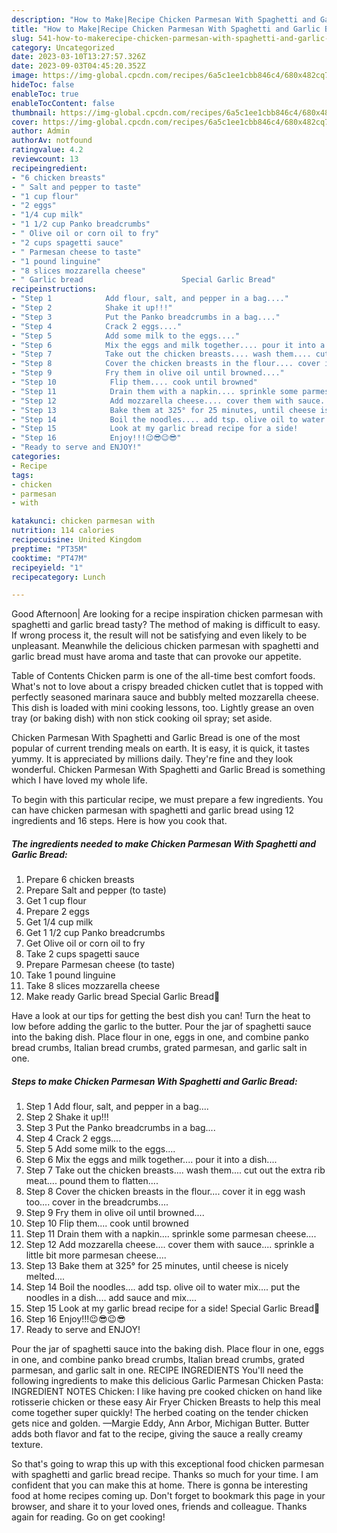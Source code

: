 ```yaml
---
description: "How to Make|Recipe Chicken Parmesan With Spaghetti and Garlic Bread {That is Delicious"
title: "How to Make|Recipe Chicken Parmesan With Spaghetti and Garlic Bread {That is Delicious"
slug: 541-how-to-makerecipe-chicken-parmesan-with-spaghetti-and-garlic-bread-that-is-delicious
category: Uncategorized
date: 2023-03-10T13:27:57.326Z
date: 2023-09-03T04:45:20.352Z
image: https://img-global.cpcdn.com/recipes/6a5c1ee1cbb846c4/680x482cq70/chicken-parmesan-with-spaghetti-and-garlic-bread-recipe-main-photo.jpg
hideToc: false
enableToc: true
enableTocContent: false
thumbnail: https://img-global.cpcdn.com/recipes/6a5c1ee1cbb846c4/680x482cq70/chicken-parmesan-with-spaghetti-and-garlic-bread-recipe-main-photo.jpg
cover: https://img-global.cpcdn.com/recipes/6a5c1ee1cbb846c4/680x482cq70/chicken-parmesan-with-spaghetti-and-garlic-bread-recipe-main-photo.jpg
author: Admin
authorAv: notfound
ratingvalue: 4.2
reviewcount: 13
recipeingredient:
- "6 chicken breasts"
- " Salt and pepper to taste"
- "1 cup flour"
- "2 eggs"
- "1/4 cup milk"
- "1 1/2 cup Panko breadcrumbs"
- " Olive oil or corn oil to fry"
- "2 cups spagetti sauce"
- " Parmesan cheese to taste"
- "1 pound linguine"
- "8 slices mozzarella cheese"
- " Garlic bread                      Special Garlic Bread"
recipeinstructions:
- "Step 1            Add flour, salt, and pepper in a bag...."
- "Step 2            Shake it up!!!"
- "Step 3            Put the Panko breadcrumbs in a bag...."
- "Step 4            Crack 2 eggs...."
- "Step 5            Add some milk to the eggs...."
- "Step 6            Mix the eggs and milk together.... pour it into a dish...."
- "Step 7            Take out the chicken breasts.... wash them.... cut out the extra rib meat.... pound them to flatten...."
- "Step 8            Cover the chicken breasts in the flour.... cover it in egg wash too.... cover in the breadcrumbs...."
- "Step 9            Fry them in olive oil until browned...."
- "Step 10            Flip them.... cook until browned"
- "Step 11            Drain them with a napkin.... sprinkle some parmesan cheese...."
- "Step 12            Add mozzarella cheese.... cover them with sauce.... sprinkle a little bit more parmesan cheese...."
- "Step 13            Bake them at 325° for 25 minutes, until cheese is nicely melted...."
- "Step 14            Boil the noodles.... add tsp. olive oil to water mix.... put the noodles in a dish.... add sauce and mix...."
- "Step 15            Look at my garlic bread recipe for a side!                                Special Garlic Bread🤩"
- "Step 16            Enjoy!!!😉😎😉😎"
- "Ready to serve and ENJOY!"
categories:
- Recipe
tags:
- chicken
- parmesan
- with

katakunci: chicken parmesan with 
nutrition: 114 calories
recipecuisine: United Kingdom
preptime: "PT35M"
cooktime: "PT47M"
recipeyield: "1"
recipecategory: Lunch

---
```



Good Afternoon| Are looking for a recipe inspiration chicken parmesan with spaghetti and garlic bread tasty? The method of making is difficult to easy. If wrong process it, the result will not be satisfying and even likely to be unpleasant. Meanwhile the delicious chicken parmesan with spaghetti and garlic bread must have aroma and taste that can provoke our appetite.





Table of Contents Chicken parm is one of the all-time best comfort foods. What&#39;s not to love about a crispy breaded chicken cutlet that is topped with perfectly seasoned marinara sauce and bubbly melted mozzarella cheese. This dish is loaded with mini cooking lessons, too. Lightly grease an oven tray (or baking dish) with non stick cooking oil spray; set aside.

Chicken Parmesan With Spaghetti and Garlic Bread is one of the most popular of current trending meals on earth. It is easy, it is quick, it tastes yummy. It is appreciated by millions daily. They're fine and they look wonderful. Chicken Parmesan With Spaghetti and Garlic Bread is something which I have loved my whole life.


To begin with this particular recipe, we must prepare a few ingredients. You can have chicken parmesan with spaghetti and garlic bread using 12 ingredients and 16 steps. Here is how you cook that.

<!--inarticleads1-->

##### The ingredients needed to make Chicken Parmesan With Spaghetti and Garlic Bread:

1. Prepare 6 chicken breasts
1. Prepare  Salt and pepper (to taste)
1. Get 1 cup flour
1. Prepare 2 eggs
1. Get 1/4 cup milk
1. Get 1 1/2 cup Panko breadcrumbs
1. Get  Olive oil or corn oil to fry
1. Take 2 cups spagetti sauce
1. Prepare  Parmesan cheese (to taste)
1. Take 1 pound linguine
1. Take 8 slices mozzarella cheese
1. Make ready  Garlic bread                      Special Garlic Bread🤩


Have a look at our tips for getting the best dish you can! Turn the heat to low before adding the garlic to the butter. Pour the jar of spaghetti sauce into the baking dish. Place flour in one, eggs in one, and combine panko bread crumbs, Italian bread crumbs, grated parmesan, and garlic salt in one. 

<!--inarticleads2-->

##### Steps to make Chicken Parmesan With Spaghetti and Garlic Bread:

1. Step 1            Add flour, salt, and pepper in a bag....
1. Step 2            Shake it up!!!
1. Step 3            Put the Panko breadcrumbs in a bag....
1. Step 4            Crack 2 eggs....
1. Step 5            Add some milk to the eggs....
1. Step 6            Mix the eggs and milk together.... pour it into a dish....
1. Step 7            Take out the chicken breasts.... wash them.... cut out the extra rib meat.... pound them to flatten....
1. Step 8            Cover the chicken breasts in the flour.... cover it in egg wash too.... cover in the breadcrumbs....
1. Step 9            Fry them in olive oil until browned....
1. Step 10            Flip them.... cook until browned
1. Step 11            Drain them with a napkin.... sprinkle some parmesan cheese....
1. Step 12            Add mozzarella cheese.... cover them with sauce.... sprinkle a little bit more parmesan cheese....
1. Step 13            Bake them at 325° for 25 minutes, until cheese is nicely melted....
1. Step 14            Boil the noodles.... add tsp. olive oil to water mix.... put the noodles in a dish.... add sauce and mix....
1. Step 15            Look at my garlic bread recipe for a side!                                Special Garlic Bread🤩
1. Step 16            Enjoy!!!😉😎😉😎
1. Ready to serve and ENJOY!

Pour the jar of spaghetti sauce into the baking dish. Place flour in one, eggs in one, and combine panko bread crumbs, Italian bread crumbs, grated parmesan, and garlic salt in one. RECIPE INGREDIENTS You&#39;ll need the following ingredients to make this delicious Garlic Parmesan Chicken Pasta: INGREDIENT NOTES Chicken: I like having pre cooked chicken on hand like rotisserie chicken or these easy Air Fryer Chicken Breasts to help this meal come together super quickly! The herbed coating on the tender chicken gets nice and golden. —Margie Eddy, Ann Arbor, Michigan Butter. Butter adds both flavor and fat to the recipe, giving the sauce a really creamy texture. 

So that's going to wrap this up with this exceptional food chicken parmesan with spaghetti and garlic bread recipe. Thanks so much for your time. I am confident that you can make this at home. There is gonna be interesting food at home recipes coming up. Don't forget to bookmark this page in your browser, and share it to your loved ones, friends and colleague. Thanks again for reading. Go on get cooking!

